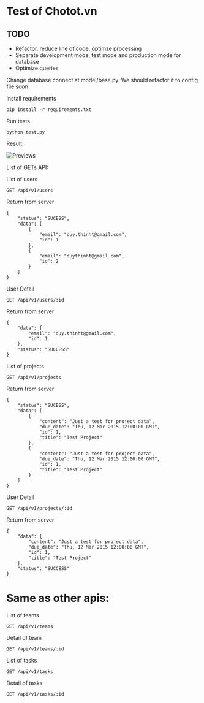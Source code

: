 # Test of Chotot.vn

## TODO
	
* Refactor, reduce line of code, optimze processing
* Separate development mode, test mode and production mode for database
* Optimize queries

Change database connect at model/base.py. We should refactor it to config file soon

Install requirements

	pip install -r requirements.txt

Run tests

	python test.py

Result:

![Previews](http://i.imgur.com/ysMtTa5.png)

List of GETs API:

List of users
	
	GET /api/v1/users

Return from server
	
	{
		"status": "SUCESS",
		"data": [
			{
				"email": "duy.thinht@gmail.com",
				"id": 1
			},
			{
				"email": "duythinht@gmail.com",
				"id": 2
			}
		]
	}


User Detail

	GET /api/v1/users/:id

Return from server

	{
		"data": {
			"email": "duy.thinht@gmail.com",
			"id": 1
		},
		"status": "SUCCESS"
	}


List of projects
	
	GET /api/v1/projects

Return from server
	
	{
		"status": "SUCESS",
		"data": [
			{
				"content": "Just a test for project data", 
				"due_date": "Thu, 12 Mar 2015 12:00:00 GMT", 
				"id": 1, 
				"title": "Test Project"
			},
			{
				"content": "Just a test for project data", 
				"due_date": "Thu, 12 Mar 2015 12:00:00 GMT", 
				"id": 1, 
				"title": "Test Project"
			}
		]
	}


User Detail

	GET /api/v1/projects/:id

Return from server

	{
		"data": {
			"content": "Just a test for project data", 
			"due_date": "Thu, 12 Mar 2015 12:00:00 GMT", 
			"id": 1, 
			"title": "Test Project"
		},
		"status": "SUCCESS"
	}


# Same as other apis:
List of teams
	
	GET /api/v1/teams


Detail of team

	GET /api/v1/teams/:id

List of tasks

	GET /api/v1/tasks

Detail of tasks
	
	GET /api/v1/tasks/:id	
